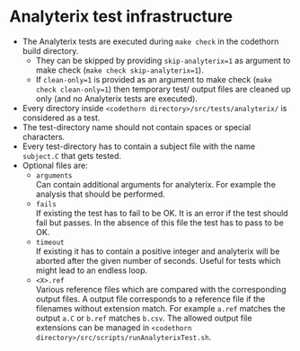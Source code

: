 Analyterix test infrastructure
==============================
 * The Analyterix tests are executed during `make check` in the codethorn build directory.
   * They can be skipped by providing `skip-analyterix=1` as argument to make check (`make check skip-analyterix=1`).
   * If `clean-only=1` is provided as an argument to make check (`make check clean-only=1`) then temporary test/ output files are cleaned up only (and no Analyterix tests are executed).
 * Every directory inside `<codethorn directory>/src/tests/analyterix/` is considered as a test.
 * The test-directory name should not contain spaces or special characters.
 * Every test-directory has to contain a subject file with the name `subject.C` that gets tested.
 * Optional files are:
   * `arguments`  
     Can contain additional arguments for analyterix. For example the analysis that should be performed.
   * `fails`  
     If existing the test has to fail to be OK. It is an error if the test should fail but passes. In the absence of this file the test has to pass to be OK.
   * `timeout`  
     If existing it has to contain a positive integer and analyterix will be aborted after the given number of seconds. Useful for tests which might lead to an endless loop.
   * `<X>.ref`  
     Various reference files which are compared with the corresponding output files. A output file corresponds to a reference file if the filenames without extension match. For example `a.ref` matches the output `a.C` or `b.ref` matches `b.csv`. The allowed output file extensions can be managed in `<codethorn directory>/src/scripts/runAnalyterixTest.sh`.
